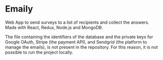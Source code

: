 # Emaily

Web App to send surveys to a list of recipients and collect the answers. Made with React, Redux, Node.js and MongoDB.

The file containing the identifiers of the database and the private keys for Google OAuth, Stripe (the payment API), and Sendgrid (the platform to manage the emails), is not present in the repository. For this reason, it is not possible to run the project locally.
